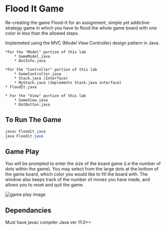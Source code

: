 # Flood It Game
Re-creating the game Flood-It for an assignment, simple yet addictive strategy game in which you have to flood the whole game board with one color in less than the allowed steps.

Implemeted using the MVC (Model View Controller) design pattern in Java.

	*For the "Model" portion of this lab 
		* GameModel.java
		* DotInfo.java

	*For the "Controller" portion of this lab
		* GameController.java
		* Stack.java (Interface)
		* MyStack.java (Implements Stack.java interface)
	* FloodIt.java

	* For the "View" portion of this lab
		* GameView.java
		* DotButton.java
	

## To Run The Game

```java
javac Floodit.java
java Floodit.java
```


## Game Play
You will be prompted to enter the size of the board game (i.e the number of dots within the game).
You may select from the large dots at the bottom of the game board, which color you would like to fill the board with.
The window also keeps track of the number of moves you have made, and allows you to reset and quit the game.



![game play image](https://github.com/mmorg031/Flood-It/blob/master/GameCapture.PNG?raw=true)






## Dependancies
Must have javac compiler
Java ver 11.0>=
